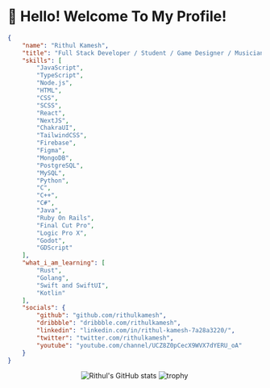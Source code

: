 # 👋 Hello! Welcome To My Profile!

```json
{
    "name": "Rithul Kamesh",
    "title": "Full Stack Developer / Student / Game Designer / Musician",
    "skills": [
        "JavaScript",
        "TypeScript",
        "Node.js",
        "HTML",
        "CSS",
        "SCSS",
        "React",
        "NextJS",
        "ChakraUI",
        "TailwindCSS",
        "Firebase",
        "Figma",
        "MongoDB",
        "PostgreSQL",
        "MySQL",
        "Python",
        "C",
        "C++",
        "C#",
        "Java",
        "Ruby On Rails",
        "Final Cut Pro",
        "Logic Pro X",
        "Godot",
        "GDScript"
    ],
    "what_i_am_learning": [
        "Rust",
        "Golang",
        "Swift and SwiftUI",
        "Kotlin"
    ],
    "socials": {
        "github": "github.com/rithulkamesh",
        "dribbble": "dribbble.com/rithulkamesh",
        "linkedin": "linkedin.com/in/rithul-kamesh-7a28a3220/",
        "twitter": "twitter.com/rithulkamesh",
        "youtube": "youtube.com/channel/UCZ8Z0pCecX9WVX7dYERU_oA"
    }
}
```

<div align="center">


![Rithul's GitHub stats](https://github-readme-stats.vercel.app/api?username=rithulkamesh&show_icons=true&theme=tokyonight)
 ![trophy](https://github-profile-trophy.vercel.app/?username=rithulkamesh&theme=tokyonight&column=7)
</div>